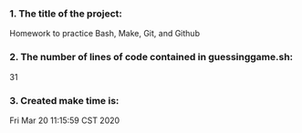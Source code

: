 ### 1. The title of the project: 
Homework to practice Bash, Make, Git, and Github
### 2. The number of lines of code contained in guessinggame.sh: 
31
### 3. Created make time is: 
Fri Mar 20 11:15:59 CST 2020

